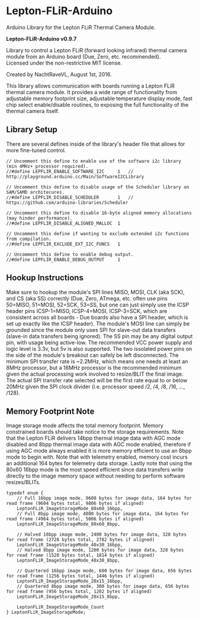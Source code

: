 # Lepton-FLiR-Arduino
Arduino Library for the Lepton FLiR Thermal Camera Module.

**Lepton-FLiR-Arduino v0.9.7**

Library to control a Lepton FLiR (forward looking infrared) thermal camera module from an Arduino board (Due, Zero, etc. recommended).  
Licensed under the non-restrictive MIT license.

Created by NachtRaveVL, August 1st, 2016.

This library allows communication with boards running a Lepton FLiR thermal camera module. It provides a wide range of functionality from adjustable memory footprint size, adjustable temperature display mode, fast chip select enable/disable routines, to exposing the full functionality of the thermal camera itself.

## Library Setup

There are several defines inside of the library's header file that allows for more fine-tuned control.

```Arduino
// Uncomment this define to enable use of the software i2c library (min 4MHz+ processor required).
//#define LEPFLIR_ENABLE_SOFTWARE_I2C     1   // http://playground.arduino.cc/Main/SoftwareI2CLibrary

// Uncomment this define to disable usage of the Scheduler library on SAM/SAMD architecures.
//#define LEPFLIR_DISABLE_SCHEDULER       1   // https://github.com/arduino-libraries/Scheduler

// Uncomment this define to disable 16-byte aligned memory allocations (may hinder performance).
//#define LEPFLIR_DISABLE_ALIGNED_MALLOC  1

// Uncomment this define if wanting to exclude extended i2c functions from compilation.
//#define LEPFLIR_EXCLUDE_EXT_I2C_FUNCS   1

// Uncomment this define to enable debug output.
//#define LEPFLIR_ENABLE_DEBUG_OUTPUT     1
```

## Hookup Instructions

Make sure to hookup the module's SPI lines MISO, MOSI, CLK (aka SCK), and CS (aka SS) correctly (Due, Zero, ATmega, etc. often use pins 50=MISO, 51=MOSI, 52=SCK, 53=SS, but one can just simply use the ICSP header pins ICSP-1=MISO, ICSP-4=MOSI, ICSP-3=SCK, which are consistent across all boards - Due boards also have a SPI header, which is set up exactly like the ICSP header). The module's MOSI line can simply be grounded since the module only uses SPI for slave-out data transfers (slave-in data transfers being ignored). The SS pin may be any digital output pin, with usage being active-low. The recommended VCC power supply and logic level is 3.3v, but 5v is also supported. The two issolated power pins on the side of the module's breakout can safely be left disconnected. The minimum SPI transfer rate is ~2.2MHz, which means one needs at least an 8MHz processor, but a 16MHz processor is the recommended minimum given the actual processing work involved to resize/BLIT the final image. The actual SPI transfer rate selected will be the first rate equal to or below 20MHz given the SPI clock divider (i.e. processor speed /2, /4, /8, /16, ..., /128).

## Memory Footprint Note

Image storage mode affects the total memory footprint. Memory constrained boards should take notice to the storage requirements. Note that the Lepton FLiR delivers 14bpp thermal image data with AGC mode disabled and 8bpp thermal image data with AGC mode enabled, therefore if using AGC mode always enabled it is more memory efficient to use an 8bpp mode to begin with. Note that with telemetry enabled, memory cost incurs an additional 164 bytes for telemetry data storage. Lastly note that using the 80x60 16bpp mode is the most speed efficient since data transfers write directly to the image memory space without needing to perform software resizes/BLITs.

```Arduino
typedef enum {
    // Full 16bpp image mode, 9600 bytes for image data, 164 bytes for read frame (9604 bytes total, 9806 bytes if aligned)
    LeptonFLiR_ImageStorageMode_80x60_16bpp,
    // Full 8bpp image mode, 4800 bytes for image data, 164 bytes for read frame (4964 bytes total, 5006 bytes if aligned)
    LeptonFLiR_ImageStorageMode_80x60_8bpp,

    // Halved 16bpp image mode, 2400 bytes for image data, 328 bytes for read frame (2728 bytes total, 2782 bytes if aligned)
    LeptonFLiR_ImageStorageMode_40x30_16bpp,
    // Halved 8bpp image mode, 1200 bytes for image data, 328 bytes for read frame (1528 bytes total, 1814 bytes if aligned)
    LeptonFLiR_ImageStorageMode_40x30_8bpp,

    // Quartered 16bpp image mode, 600 bytes for image data, 656 bytes for read frame (1256 bytes total, 1446 bytes if aligned)
    LeptonFLiR_ImageStorageMode_20x15_16bpp,
    // Quartered 8bpp image mode, 300 bytes for image data, 656 bytes for read frame (956 bytes total, 1202 bytes if aligned)
    LeptonFLiR_ImageStorageMode_20x15_8bpp,

    LeptonFLiR_ImageStorageMode_Count
} LeptonFLiR_ImageStorageMode;
```
